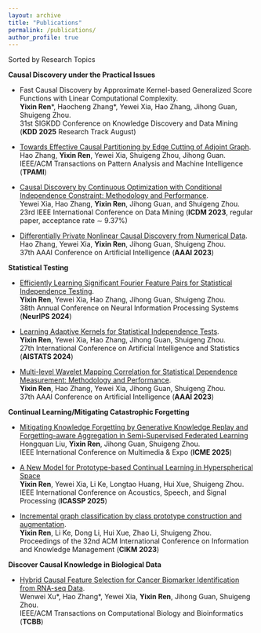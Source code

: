 ```yaml
---
layout: archive
title: "Publications"
permalink: /publications/
author_profile: true
---
```


Sorted by Research Topics

**Causal Discovery under the Practical Issues**

- Fast Causal Discovery by Approximate Kernel-based Generalized Score Functions with Linear Computational Complexity.  
  **Yixin Ren**\*, Haocheng Zhang\*, Yewei Xia, Hao Zhang, Jihong Guan, Shuigeng Zhou.  
  31st SIGKDD Conference on Knowledge Discovery and Data Mining (**KDD 2025** Research Track August)

- [Towards Effective Causal Partitioning by Edge Cutting of Adjoint Graph](https://ieeexplore.ieee.org/abstract/document/10614830).  
  Hao Zhang, **Yixin Ren**, Yewei Xia, Shuigeng Zhou, Jihong Guan.  
  IEEE/ACM Transactions on Pattern Analysis and Machine Intelligence (**TPAMI**)
  
- [Causal Discovery by Continuous Optimization with Conditional Independence Constraint: Methodology and Performance](https://ieeexplore.ieee.org/abstract/document/10415743).  
  Yewei Xia, Hao Zhang, **Yixin Ren**, Jihong Guan, and Shuigeng Zhou.  
  23rd IEEE International Conference on Data Mining (**ICDM 2023**, regular paper, acceptance rate $\sim$ 9.37%)

- [Differentially Private Nonlinear Causal Discovery from Numerical Data](https://ojs.aaai.org/index.php/AAAI/article/view/26452).  
  Hao Zhang, Yewei Xia, **Yixin Ren**, Jihong Guan, Shuigeng Zhou.  
  37th AAAI Conference on Artificial Intelligence (**AAAI 2023**)   

**Statistical Testing**

- [Efficiently Learning Significant Fourier Feature Pairs for Statistical Independence Testing](https://openreview.net/pdf?id=BEiqNQZIky).  
  **Yixin Ren**, Yewei Xia, Hao Zhang, Jihong Guan, Shuigeng Zhou.  
  38th Annual Conference on Neural Information Processing Systems (**NeurIPS 2024**)  

- [Learning Adaptive Kernels for Statistical Independence Tests](https://proceedings.mlr.press/v238/ren24a/ren24a.pdf).  
  **Yixin Ren**, Yewei Xia, Hao Zhang, Jihong Guan, Shuigeng Zhou.  
  27th International Conference on Artificial Intelligence and Statistics (**AISTATS 2024**)

- [Multi-level Wavelet Mapping Correlation for Statistical Dependence Measurement: Methodology and Performance](https://ojs.aaai.org/index.php/AAAI/article/view/25799).  
  **Yixin Ren**, Hao Zhang, Yewei Xia, Jihong Guan, Shuigeng Zhou.  
  37th AAAI Conference on Artificial Intelligence (**AAAI 2023**)     

**Continual Learning/Mitigating Catastrophic Forgetting**
- [Mitigating Knowledge Forgetting by Generative Knowledge Replay and Forgetting-aware Aggregation in Semi-Supervised Federated Learning]()  
  Hongquan Liu, **Yixin Ren**, Jihong Guan, Shuigeng Zhou.  
  IEEE International Conference on Multimedia & Expo (**ICME 2025**)  
  
- [A New Model for Prototype-based Continual Learning in Hyperspherical Space](https://ieeexplore.ieee.org/abstract/document/10887811)  
  **Yixin Ren**, Yewei Xia, Li Ke, Longtao Huang, Hui Xue, Shuigeng Zhou.  
  IEEE International Conference on Acoustics, Speech, and Signal Processing (**ICASSP 2025**)
  
- [Incremental graph classification by class prototype construction and augmentation](https://dl.acm.org/doi/abs/10.1145/3583780.3614932).   
  **Yixin Ren**, Li Ke, Dong Li, Hui Xue, Zhao Li, Shuigeng Zhou.    
  Proceedings of the 32nd ACM International Conference on Information and Knowledge Management (**CIKM 2023**)

**Discover Causal Knowledge in Biological Data**

- [Hybrid Causal Feature Selection for Cancer Biomarker Identification from RNA-seq Data](https://ieeexplore.ieee.org/abstract/document/10541056).  
  Wenwei Xu\*, Hao Zhang\*, Yewei Xia, **Yixin Ren**, Jihong Guan, Shuigeng Zhou.  
  IEEE/ACM Transactions on Computational Biology and Bioinformatics (**TCBB**)
  
